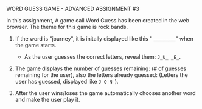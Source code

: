 WORD GUESS GAME - ADVANCED ASSIGNMENT #3

In this assignment, A game call Word Guess has been created in the web browser.  The theme for this game is rock bands.


1. If the word is "journey", it is initally displayed like this " _________" when the game starts.

   * As the user guesses the correct letters, reveal them: `J_U_ _E_`.

2. The game displays the number of guesses remaining: (# of guesses remaining for the user), also the letters already 
   guessed: (Letters the user has guessed, displayed like `J O N `).

3. After the user wins/loses the game automatically chooses another word and make the user play it.
